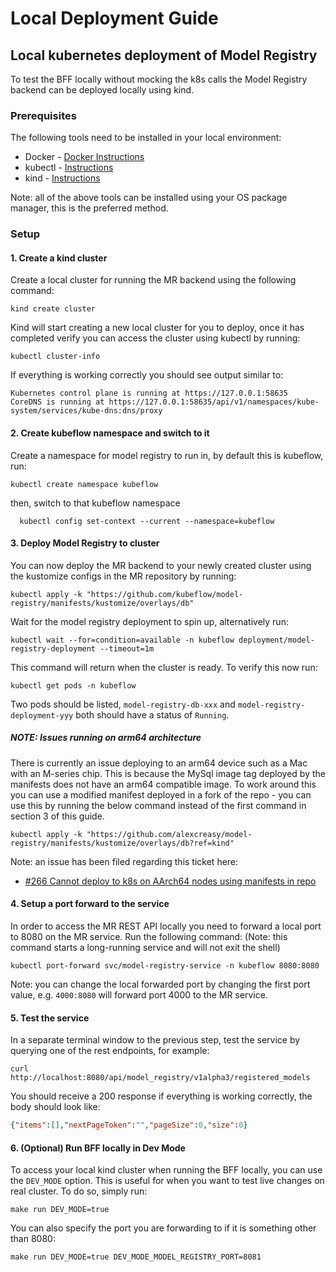# Local Deployment Guide

## Local kubernetes deployment of Model Registry

To test the BFF locally without mocking the k8s calls the Model Registry backend can be deployed locally using kind.

### Prerequisites

The following tools need to be installed in your local environment:

* Docker - [Docker Instructions](https://www.docker.com)
* kubectl - [Instructions](https://kubernetes.io/docs/tasks/tools/#kubectl)
* kind - [Instructions](https://kind.sigs.k8s.io/docs/user/quick-start/#installation)

Note: all of the above tools can be installed using your OS package manager, this is the preferred method.

### Setup

#### 1. Create a kind cluster

Create a local cluster for running the MR backend using the following command:

```shell
kind create cluster
```

Kind will start creating a new local cluster for you to deploy, once it has completed verify you can access the cluster 
using kubectl by running:

```shell
kubectl cluster-info
```

If everything is working correctly you should see output similar to:

``` shell
Kubernetes control plane is running at https://127.0.0.1:58635
CoreDNS is running at https://127.0.0.1:58635/api/v1/namespaces/kube-system/services/kube-dns:dns/proxy
```

#### 2. Create kubeflow namespace and switch to it

Create a namespace for model registry to run in, by default this is kubeflow, run:

```shell
kubectl create namespace kubeflow
```
then, switch to that  kubeflow namespace


```shell
  kubectl config set-context --current --namespace=kubeflow
```

#### 3. Deploy Model Registry to cluster

You can now deploy the MR backend to your newly created cluster using the kustomize configs in the MR repository by
running:

```shell
kubectl apply -k "https://github.com/kubeflow/model-registry/manifests/kustomize/overlays/db"
```

Wait for the model registry deployment to spin up, alternatively run:

```shell
kubectl wait --for=condition=available -n kubeflow deployment/model-registry-deployment --timeout=1m
```

This command will return when the cluster is ready. To verify this now run:

```shell
kubectl get pods -n kubeflow
```

Two pods should be listed, `model-registry-db-xxx` and `model-registry-deployment-yyy` both should have a status of `Running`.

##### NOTE: Issues running on arm64 architecture

There is currently an issue deploying to an arm64 device such as a Mac with an M-series chip. This is because the MySql 
image tag deployed by the manifests does not have an arm64 compatible image. To work around this you can use a modified
manifest deployed in a fork of the repo - you can use this by running the below command instead of the first command in
section 3 of this guide.

```shell
kubectl apply -k "https://github.com/alexcreasy/model-registry/manifests/kustomize/overlays/db?ref=kind"
```

Note: an issue has been filed regarding this ticket here:

* [#266 Cannot deploy to k8s on AArch64 nodes using manifests in repo](https://github.com/kubeflow/model-registry/issues/266)

#### 4. Setup a port forward to the service

In order to access the MR REST API locally you need to forward a local port to 8080 on the MR service. Run the following
command: (Note: this command starts a long-running service and will not exit the shell)

```shell
kubectl port-forward svc/model-registry-service -n kubeflow 8080:8080
```

Note: you can change the local forwarded port by changing the first port value, e.g. `4000:8080` will forward port 4000
to the MR service.

#### 5. Test the service

In a separate terminal window to the previous step, test the service by querying one of the rest endpoints, for example:

```shell
curl http://localhost:8080/api/model_registry/v1alpha3/registered_models
```

You should receive a 200 response if everything is working correctly, the body should look like:

```json
{"items":[],"nextPageToken":"","pageSize":0,"size":0}
```

#### 6. (Optional) Run BFF locally in Dev Mode

To access your local kind cluster when running the BFF locally, you can use the `DEV_MODE` option. This is useful for when
you want to test live changes on real cluster. To do so, simply run:

```shell
make run DEV_MODE=true
```

You can also specify the port you are forwarding to if it is something other than 8080:

```shell
make run DEV_MODE=true DEV_MODE_MODEL_REGISTRY_PORT=8081
```

